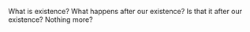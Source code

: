 What is existence? 
What happens after our existence?
Is that it after our existence?
Nothing more?
